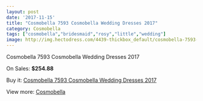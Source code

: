 ```yaml
---
layout: post
date: '2017-11-15'
title: "Cosmobella 7593 Cosmobella Wedding Dresses 2017"
category: Cosmobella
tags: ["cosmobella","bridesmaid","rosy","little","wedding"]
image: http://img.hectodress.com/4439-thickbox_default/cosmobella-7593-cosmobella-wedding-dresses-2013.jpg
---
```

Cosmobella 7593 Cosmobella Wedding Dresses 2017

On Sales: **$254.88**
<a href="https://www.hectodress.com/cosmobella/2281-cosmobella-7593-cosmobella-wedding-dresses-2013.html"><amp-img layout="responsive" width="600" height="600" src="//img.hectodress.com/4439-thickbox_default/cosmobella-7593-cosmobella-wedding-dresses-2013.jpg" alt="Cosmobella 7593 Cosmobella Wedding Dresses 2017 0" /></a>
<a href="https://www.hectodress.com/cosmobella/2281-cosmobella-7593-cosmobella-wedding-dresses-2013.html"><amp-img layout="responsive" width="600" height="600" src="//img.hectodress.com/4441-thickbox_default/cosmobella-7593-cosmobella-wedding-dresses-2013.jpg" alt="Cosmobella 7593 Cosmobella Wedding Dresses 2017 1" /></a>
<a href="https://www.hectodress.com/cosmobella/2281-cosmobella-7593-cosmobella-wedding-dresses-2013.html"><amp-img layout="responsive" width="600" height="600" src="//img.hectodress.com/4440-thickbox_default/cosmobella-7593-cosmobella-wedding-dresses-2013.jpg" alt="Cosmobella 7593 Cosmobella Wedding Dresses 2017 2" /></a>

Buy it: [Cosmobella 7593 Cosmobella Wedding Dresses 2017](https://www.hectodress.com/cosmobella/2281-cosmobella-7593-cosmobella-wedding-dresses-2013.html "Cosmobella 7593 Cosmobella Wedding Dresses 2017")

View more: [Cosmobella](https://www.hectodress.com/38-cosmobella "Cosmobella")